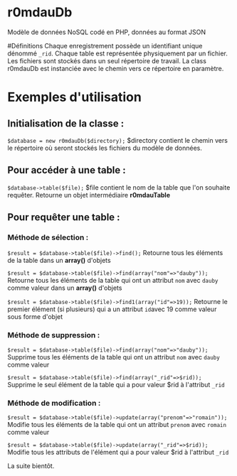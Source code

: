 r0mdauDb
========

Modèle de données NoSQL codé en PHP, données au format JSON

#Définitions
Chaque enregistrement possède un identifiant unique dénommé `_rid`.
Chaque table est représentée physiquement par un fichier.
Les fichiers sont stockés dans un seul répertoire de travail. La class r0mdauDb est instanciée avec le chemin vers ce répertoire en paramètre.

# Exemples d'utilisation

## Initialisation de la classe :
`$database = new r0mdauDb($directory);` 
$directory contient le chemin vers le répertoire où seront stockés les fichiers du modèle de données.

## Pour accéder à une table :
`$database->table($file);` 
$file contient le nom de la table que l'on souhaite requêter.
Retourne un objet intermédiaire **r0mdauTable**

## Pour requêter une table :

### Méthode de sélection :
`$result = $database->table($file)->find();`
Retourne tous les éléments de la table dans un **array()** d'objets

`$result = $database->table($file)->find(array("nom"=>"dauby"));`
Retourne tous les éléments de la table qui ont un attribut `nom` avec `dauby` comme valeur dans un **array()** d'objets

`$result = $database->table($file)->find1(array("id"=>19));`
Retourne le premier élément (si plusieurs) qui a un attribut `id`avec 19 comme valeur sous forme d'objet

### Méthode de suppression :
`$result = $database->table($file)->find(array("nom"=>"dauby"));`
Supprime tous les éléments de la table qui ont un attribut `nom` avec `dauby` comme valeur

`$result = $database->table($file)->find(array("_rid"=>$rid));`
Supprime le seul élément de la table qui a pour valeur $rid à l'attribut `_rid`

### Méthode de modification :
`$result = $database->table($file)->update(array("prenom"=>"romain"));`
Modifie tous les éléments de la table qui ont un attribut `prenom` avec `romain` comme valeur

`$result = $database->table($file)->update(array("_rid"=>$rid));`
Modifie tous les attributs de l'élément qui a pour valeur $rid à l'attribut `_rid`

La suite bientôt.

